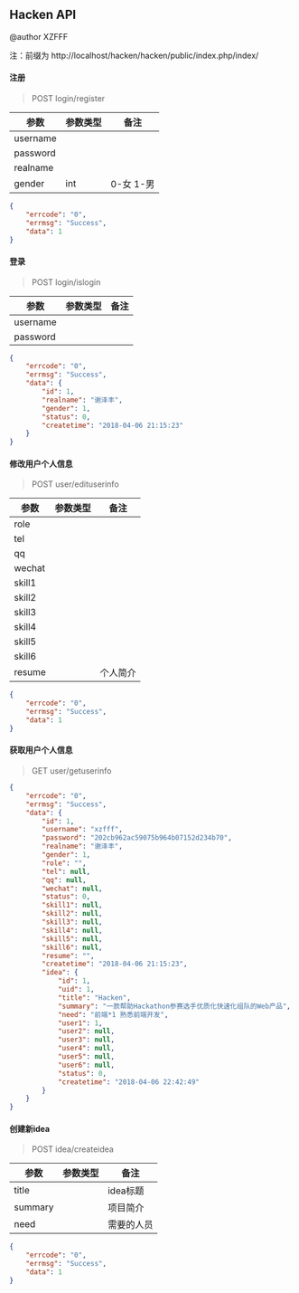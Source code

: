 ## Hacken API

@author XZFFF

注：前缀为 http://localhost/hacken/hacken/public/index.php/index/



#### 注册

> POST login/register

| 参数     | 参数类型 | 备注      |
| -------- | -------- | --------- |
| username |          |           |
| password |          |           |
| realname |          |           |
| gender   | int      | 0-女 1-男 |

```json
{
    "errcode": "0",
    "errmsg": "Success",
    "data": 1
}
```





#### 登录

> POST login/islogin

| 参数     | 参数类型 | 备注 |
| -------- | -------- | ---- |
| username |          |      |
| password |          |      |

```json
{
    "errcode": "0",
    "errmsg": "Success",
    "data": {
        "id": 1,
        "realname": "谢泽丰",
        "gender": 1,
        "status": 0,
        "createtime": "2018-04-06 21:15:23"
    }
}
```



#### 修改用户个人信息

> POST user/edituserinfo

| 参数   | 参数类型 | 备注     |
| ------ | -------- | -------- |
| role   |          |          |
| tel    |          |          |
| qq     |          |          |
| wechat |          |          |
| skill1 |          |          |
| skill2 |          |          |
| skill3 |          |          |
| skill4 |          |          |
| skill5 |          |          |
| skill6 |          |          |
| resume |          | 个人简介 |

```json
{
    "errcode": "0",
    "errmsg": "Success",
    "data": 1
}
```











#### 获取用户个人信息

> GET user/getuserinfo

```json
{
    "errcode": "0",
    "errmsg": "Success",
    "data": {
        "id": 1,
        "username": "xzfff",
        "password": "202cb962ac59075b964b07152d234b70",
        "realname": "谢泽丰",
        "gender": 1,
        "role": "",
        "tel": null,
        "qq": null,
        "wechat": null,
        "status": 0,
        "skill1": null,
        "skill2": null,
        "skill3": null,
        "skill4": null,
        "skill5": null,
        "skill6": null,
        "resume": "",
        "createtime": "2018-04-06 21:15:23",
        "idea": {
            "id": 1,
            "uid": 1,
            "title": "Hacken",
            "summary": "一款帮助Hackathon参赛选手优质化快速化组队的Web产品",
            "need": "前端*1 熟悉前端开发",
            "user1": 1,
            "user2": null,
            "user3": null,
            "user4": null,
            "user5": null,
            "user6": null,
            "status": 0,
            "createtime": "2018-04-06 22:42:49"
        }
    }
}
```











#### 创建新idea

> POST idea/createidea

| 参数    | 参数类型 | 备注       |
| ------- | -------- | ---------- |
| title   |          | idea标题   |
| summary |          | 项目简介   |
| need    |          | 需要的人员 |

```json
{
    "errcode": "0",
    "errmsg": "Success",
    "data": 1
}
```
















































